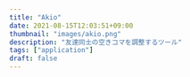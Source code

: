 ```yaml
---
title: "Akio"
date: 2021-08-15T12:03:51+09:00
thumbnail: "images/akio.png"
description: "友達同士の空きコマを調整するツール"
tags: ["application"]
draft: false
---
```



